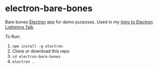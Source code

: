 # electron-bare-bones
Bare bones [Electron](http://electron.atom.io) app for demo purposes. Used in my [Intro to Electron Lightning Talk](https://github.com/chriskwan/electron-lightning-talk).

To Run:

1. `npm install -g electron`
1. Clone or download this repo
1. `cd electron-bare-bones`
1. `electron .`
